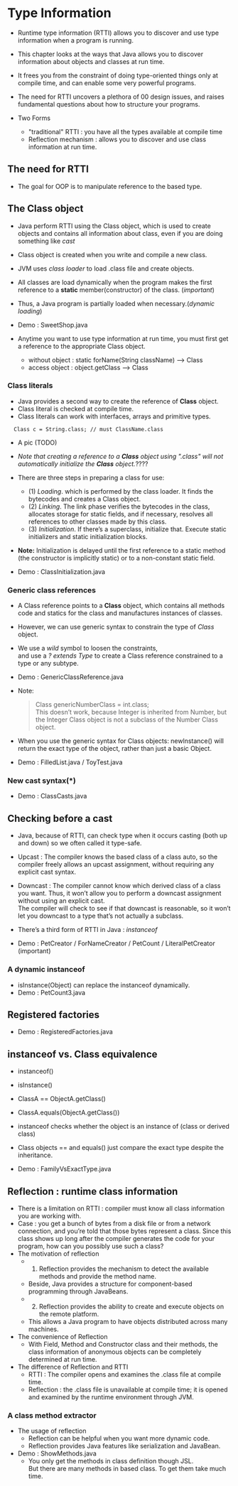 # Type Information

- Runtime type information (RTTI) allows you to discover and 
    use type information when a program is running.

- This chapter looks at the ways that Java allows you to discover 
  information about objects and classes at run time.
- It frees you from the constraint of doing type-oriented things 
  only at compile time, and can enable some very powerful programs. 
- The need for RTTI uncovers a plethora of 00 design issues, 
  and raises fundamental questions about how to structure your programs. 
- Two Forms
    - "traditional" RTTI : you have all the types available at compile time
    - Reflection mechanism : allows you to discover and use class information at run time.

## The need for RTTI

- The goal for OOP is to manipulate reference to the based type.

## The Class object

- Java perform RTTI using the Class object, which is used to create objects
    and contains all information about class, even if you are doing something like _cast_
- Class object is created when you write and compile a new class.
- JVM uses _class loader_ to load .class file and create objects.
- All classes are load dynamically when the program makes the first reference 
    to a __static__ member(constructor) of the class. (_important_)
- Thus, a Java program is partially loaded when necessary.(_dynamic loading_)
- Demo : SweetShop.java

- Anytime you want to use type information at run time, 
  you must first get a reference to the appropriate Class object.
    - without object : static forName(String className) --> Class
    - access object : object.getClass --> Class

### Class literals

- Java provides a second way to create the reference of __Class__ object.
- Class literal is checked at compile time.
- Class literals can work with interfaces, arrays and primitive types.
```
  Class c = String.class; // must ClassName.class
```
- A pic (TODO)
- _Note that creating a reference to a __Class__ object using ".class" 
    will not automatically initialize the __Class__ object._????
- There are three steps in preparing a class for use:
    - (1) _Loading_. which is performed by the class loader. 
         It finds the bytecodes and creates a Class object.
    - (2) _Linking_. The link phase verifies the bytecodes in the class, 
        allocates storage for static fields, and if necessary, 
        resolves all references to other classes made by this class.
    - (3) _Initialization_. If there’s a superclass, initialize that. 
        Execute static initializers and static initialization blocks.
- __Note:__ Initialization is delayed until the first reference to a static method 
        (the constructor is implicitly static) or to a non-constant static field.

- Demo : ClassInitialization.java

### Generic class references

- A Class reference points to a __Class__ object, which contains all methods code 
  and statics for the class and manufactures instances of classes.
- However, we can use generic syntax to constrain the type of _Class_ object.
- We use a _wild_ symbol to loosen the constraints,  
  and use a _? extends Type_ to create a Class reference constrained to 
    a type or any subtype.

- Demo : GenericClassReference.java

- Note: 
    > Class<Number> genericNumberClass = int.class;  
    This doesn’t work, because Integer is inherited from Number,
    but the Integer Class object is not a subclass of the Number Class object.

- When you use the generic syntax for Class objects: newlnstance() 
  will return the exact type of the object, rather than just a basic Object.
- Demo : FilledList.java / ToyTest.java

### New cast syntax(*)

- Demo : ClassCasts.java

## Checking before a cast

- Java, because of RTTI, can check type when it occurs casting (both up and down) 
    so we often called it type-safe.
- Upcast : The compiler knows the based class of a class auto, 
   so the compiler freely allows an upcast assignment, without requiring any explicit cast syntax.
- Downcast : The compiler cannot know which derived class of a class you want.
   Thus, it won’t allow you to perform a downcast assignment without using an explicit cast.  
    The compiler will check to see if that downcast is reasonable, 
    so it won’t let you downcast to a type that’s not actually a subclass.

- There’s a third form of RTTI in Java : _instanceof_
- Demo : PetCreator / ForNameCreator / PetCount / LiteralPetCreator (important)

### A dynamic __instanceof__

- isInstance(Object) can replace the instanceof dynamically.
- Demo : PetCount3.java

## Registered factories

- Demo : RegisteredFactories.java

## instanceof vs. Class equivalence

- instanceof()
- isInstance()

- ClassA == ObjectA.getClass()
- ClassA.equals(ObjectA.getClass())

- instanceof checks whether the object is an instance of (class or derived class)
- Class objects == and equals() just compare the exact type despite the inheritance.

- Demo : FamilyVsExactType.java

## Reflection : runtime class information

- There is a limitation on RTTI : compiler must know all class information you are working with.
- Case : you get a bunch of bytes from a disk file or from a network connection, 
         and you’re told that those bytes represent a class. Since this class 
         shows up long after the compiler generates the code for your program, 
         how can you possibly use such a class?
- The motivation of reflection
    - 1. Reflection provides the mechanism to detect the available methods and provide the method name.
    - Beside, Java provides a structure for component-based programming through JavaBeans.
    - 2. Reflection provides the ability to create and execute objects on the remote platform.
    - This allows a Java program to have objects distributed across many machines.
- The convenience of Reflection
    - With Field, Method and Constructor class and their methods, the class information of
      anonymous objects can be completely determined at run time.
- The difference of Reflection and RTTI
    - RTTI : The compiler opens and examines the .class file at compile time.
    - Reflection : the .class file is unavailable at compile time; 
               it is opened and examined by the runtime environment through JVM.

### A class method extractor

- The usage of reflection
    - Reflection can be helpful when you want more dynamic code.
    - Reflection provides Java features like serialization and JavaBean.
- Demo : ShowMethods.java
    - You only get the methods in class definition though JSL.  
      But there are many methods in based class. To get them take much time.

        

